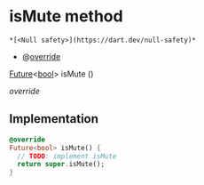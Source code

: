 


# isMute method




    *[<Null safety>](https://dart.dev/null-safety)*



- @[override](https://api.flutter.dev/flutter/dart-core/override-constant.html)

[Future](https://api.flutter.dev/flutter/dart-async/Future-class.html)&lt;[bool](https://api.flutter.dev/flutter/dart-core/bool-class.html)> isMute
()

_override_






## Implementation

```dart
@override
Future<bool> isMute() {
  // TODO: implement isMute
  return super.isMute();
}
```







